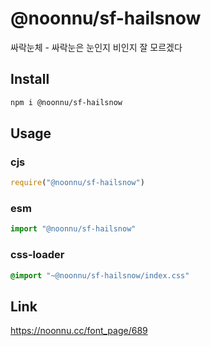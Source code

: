 # @noonnu/sf-hailsnow
싸락눈체 - 싸락눈은 눈인지 비인지 잘 모르겠다

## Install
```sh
npm i @noonnu/sf-hailsnow
```
## Usage
### cjs
```js
require("@noonnu/sf-hailsnow")
```
### esm
```js
import "@noonnu/sf-hailsnow"
```
### css-loader
```css
@import "~@noonnu/sf-hailsnow/index.css"
```

## Link
https://noonnu.cc/font_page/689